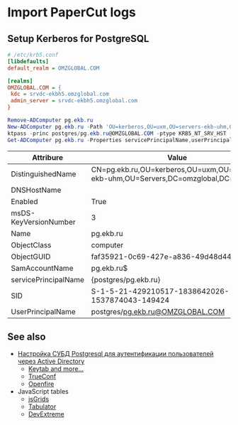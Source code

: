 # Import PaperCut logs

## Setup Kerberos for PostgreSQL

```ini
# /etc/krb5.conf
[libdefaults]
default_realm = OMZGLOBAL.COM

[realms]
OMZGLOBAL.COM = {
 kdc = srvdc-ekbh5.omzglobal.com
 admin_server = srvdc-ekbh5.omzglobal.com
}
```

```powershell
Remove-ADComputer pg.ekb.ru
New-ADComputer pg.ekb.ru -Path 'OU=kerberos,OU=uxm,OU=servers-ekb-uhm,OU=Servers,DC=omzglobal,DC=com'
ktpass -princ postgres/pg.ekb.ru@OMZGLOBAL.COM -ptype KRB5_NT_SRV_HST -crypto ALL -mapuser 'OMZGLOBAL\pg.ekb.ru$' -pass +rndpass -out c:\temp\pg.keytab +answer
Get-ADComputer pg.ekb.ru -Properties servicePrincipalName,userPrincipalName,msDS-KeyVersionNumber
```
| Attribure              |  Value                                                                             |
|------------------------|------------------------------------------------------------------------------------|
| DistinguishedName      |  CN=pg.ekb.ru,OU=kerberos,OU=uxm,OU=servers-ekb-uhm,OU=Servers,DC=omzglobal,DC=com |
| DNSHostName            |                                                                                    |
| Enabled                |  True                                                                              |
| msDS-KeyVersionNumber  |  3                                                                                 |
| Name                   |  pg.ekb.ru                                                                         |
| ObjectClass            |  computer                                                                          |
| ObjectGUID             |  faf35921-0c69-427e-a836-49d48d44c451                                              |
| SamAccountName         |  pg.ekb.ru$                                                                        |
| servicePrincipalName   |  {postgres/pg.ekb.ru}                                                              |
| SID                    |  S-1-5-21-429210517-1838642026-1537874043-149424                                   |
| UserPrincipalName      |  postgres/pg.ekb.ru@OMZGLOBAL.COM                                                  |

## See also

- [Настройка СУБД Postgresql для аутентификации пользователей через Active Directory][krb]
    + [Keytab and more...][2keytab]
    + [TrueConf]
    + [Openfire]
- JavaScript tables
    + [jsGrids]
    + [Tabulator]
    + [DevExtreme]

[krb]: https://www.opennet.ru/tips/3212_postgresql_kerberos_ldap_activedirectory_auth.shtml
[2keytab]: https://pro-ldap.ru/art/levintsa/20160420-ktpass/
[jsGrids]: https://jsgrids.statico.io/
[Tabulator]: https://tabulator.info/docs/6.2/quickstart#sources-download
[DevExtreme]: https://js.devexpress.com/jQuery/
[TrueConf]: https://trueconf.com/blog/knowledge-base/configuration-of-kerberos-sso-in-trueconf-server.html
[Openfire]: https://habr.com/ru/articles/181374/

